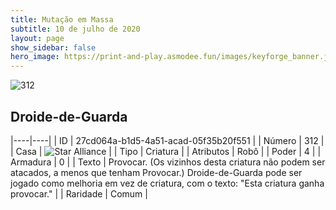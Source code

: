 ```yaml
---
title: Mutação em Massa
subtitle: 10 de julho de 2020
layout: page
show_sidebar: false
hero_image: https://print-and-play.asmodee.fun/images/keyforge_banner.jpg
---
```


![312](https://cdn.keyforgegame.com/media/card_front/pt/479_312_JV8795G9XJVC_pt.png)

## Droide-de-Guarda

|----|----|
| ID | 27cd064a-b1d5-4a51-acad-05f35b20f551 |
| Número | 312 |
| Casa | ![Star Alliance](https://archonarcana.com/images/thumb/7/7d/Star_Alliance.png/22px-Star_Alliance.png "Aliança Estelar") |
| Tipo | Criatura |
| Atributos | Robô |
| Poder | 4 |
| Armadura | 0 |
| Texto | Provocar. (Os vizinhos desta criatura não podem ser atacados, a menos que tenham Provocar.) Droide-de-Guarda pode ser jogado como melhoria em vez de criatura, com  o texto: "Esta criatura ganha provocar." |
| Raridade | Comum |
